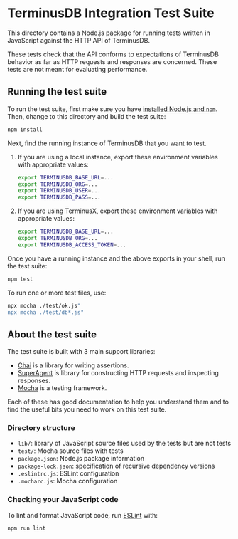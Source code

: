 TerminusDB Integration Test Suite
=================================

This directory contains a Node.js package for running tests written in
JavaScript against the HTTP API of TerminusDB.

These tests check that the API conforms to expectations of TerminusDB behavior
as far as HTTP requests and responses are concerned. These tests are not meant
for evaluating performance.

## Running the test suite

To run the test suite, first make sure you have [installed Node.js and
`npm`][install-nodejs]. Then, change to this directory and build the test suite:

```sh
npm install
```

Next, find the running instance of TerminusDB that you want to test.

1. If you are using a local instance, export these environment variables with
   appropriate values:

   ```sh
   export TERMINUSDB_BASE_URL=...
   export TERMINUSDB_ORG=...
   export TERMINUSDB_USER=...
   export TERMINUSDB_PASS=...
   ```

2. If you are using TerminusX, export these environment variables with
   appropriate values:

   ```sh
   export TERMINUSDB_BASE_URL=...
   export TERMINUSDB_ORG=...
   export TERMINUSDB_ACCESS_TOKEN=...
   ```

Once you have a running instance and the above exports in your shell, run the
test suite:

```sh
npm test
```

To run one or more test files, use:

```sh
npx mocha ./test/ok.js"
npx mocha ./test/db*.js"
```

## About the test suite

The test suite is built with 3 main support libraries:

* [Chai][chai] is a library for writing assertions.
* [SuperAgent][superagent] is library for constructing HTTP requests and
  inspecting responses.
* [Mocha][mocha] is a testing framework.

Each of these has good documentation to help you understand them and to find the
useful bits you need to work on this test suite.

### Directory structure

* `lib/`: library of JavaScript source files used by the tests but are not tests
* `test/`: Mocha source files with tests
* `package.json`: Node.js package information
* `package-lock.json`: specification of recursive dependency versions
* `.eslintrc.js`: ESLint configuration
* `.mocharc.js`: Mocha configuration

### Checking your JavaScript code

To lint and format JavaScript code, run [ESLint][eslint] with:

```
npm run lint
```

[chai]: https://www.chaijs.com/
[eslint]: https://eslint.org/
[install-nodejs]: https://docs.npmjs.com/downloading-and-installing-node-js-and-npm
[mocha]: https://mochajs.org/
[superagent]: https://visionmedia.github.io/superagent/
